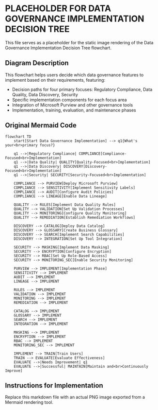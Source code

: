 # PLACEHOLDER FOR DATA GOVERNANCE IMPLEMENTATION DECISION TREE

This file serves as a placeholder for the static image rendering of the Data Governance Implementation Decision Tree flowchart.

## Diagram Description

This flowchart helps users decide which data governance features to implement based on their requirements, featuring:

- Decision paths for four primary focuses: Regulatory Compliance, Data Quality, Data Discovery, Security
- Specific implementation components for each focus area
- Integration of Microsoft Purview and other governance tools
- Implementation, training, evaluation, and maintenance phases

## Original Mermaid Code

```mermaid
flowchart TD
    start[Start Data Governance Implementation] --> q1{What's your<br>primary focus?}
    
    q1 -->|Regulatory Compliance| COMPLIANCE[Compliance-Focused<br>Implementation]
    q1 -->|Data Quality| QUALITY[Quality-Focused<br>Implementation]
    q1 -->|Data Discovery| DISCOVERY[Discovery-Focused<br>Implementation]
    q1 -->|Security| SECURITY[Security-Focused<br>Implementation]
    
    COMPLIANCE --> PURVIEW[Deploy Microsoft Purview]
    COMPLIANCE --> SENSITIVITY[Implement Sensitivity Labels]
    COMPLIANCE --> AUDIT[Configure Audit Policies]
    COMPLIANCE --> LINEAGE[Enable Data Lineage]
    
    QUALITY --> RULES[Implement Data Quality Rules]
    QUALITY --> VALIDATION[Set Up Validation Processes]
    QUALITY --> MONITORING[Configure Quality Monitoring]
    QUALITY --> REMEDIATION[Establish Remediation Workflows]
    
    DISCOVERY --> CATALOG[Deploy Data Catalog]
    DISCOVERY --> GLOSSARY[Create Business Glossary]
    DISCOVERY --> SEARCH[Implement Search Capabilities]
    DISCOVERY --> INTEGRATION[Set Up Tool Integration]
    
    SECURITY --> MASKING[Implement Data Masking]
    SECURITY --> ENCRYPTION[Configure Encryption]
    SECURITY --> RBAC[Set Up Role-Based Access]
    SECURITY --> MONITORING_SEC[Enable Security Monitoring]
    
    PURVIEW --> IMPLEMENT[Implementation Phase]
    SENSITIVITY --> IMPLEMENT
    AUDIT --> IMPLEMENT
    LINEAGE --> IMPLEMENT
    
    RULES --> IMPLEMENT
    VALIDATION --> IMPLEMENT
    MONITORING --> IMPLEMENT
    REMEDIATION --> IMPLEMENT
    
    CATALOG --> IMPLEMENT
    GLOSSARY --> IMPLEMENT
    SEARCH --> IMPLEMENT
    INTEGRATION --> IMPLEMENT
    
    MASKING --> IMPLEMENT
    ENCRYPTION --> IMPLEMENT
    RBAC --> IMPLEMENT
    MONITORING_SEC --> IMPLEMENT
    
    IMPLEMENT --> TRAIN[Train Users]
    TRAIN --> EVALUATE[Evaluate Effectiveness]
    EVALUATE -->|Needs Improvement| q1
    EVALUATE -->|Successful| MAINTAIN[Maintain and<br>Continuously Improve]
```

## Instructions for Implementation

Replace this markdown file with an actual PNG image exported from a Mermaid rendering tool.
